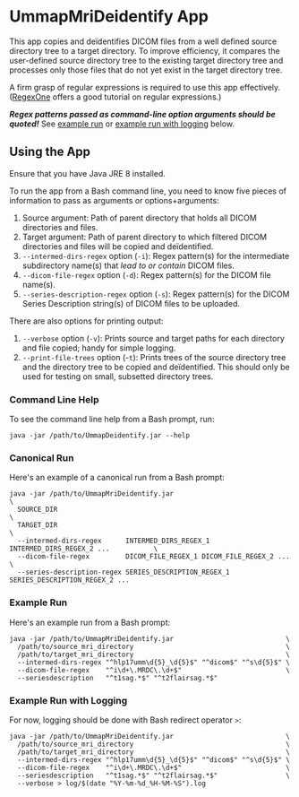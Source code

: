 # UmmapMriDeidentify App

This app copies and deïdentifies DICOM files from a well defined source directory tree to a target directory. To improve efficiency, it compares the user-defined source directory tree to the existing target directory tree and processes only those files that do not yet exist in the target directory tree.

A firm grasp of regular expressions is required to use this app effectively. ([RegexOne](https://regexone.com/) offers a good tutorial on regular expressions.)

_**Regex patterns passed as command-line option arguments should be quoted!**_ See [example run](https://gitlab.com/ldnicolasmay/ummapmrideidentify/#example-run) or [example run with logging](https://gitlab.com/ldnicolasmay/ummapmrideidentify/#example-run-with-logging) below.

## Using the App

Ensure that you have Java JRE 8 installed.

To run the app from a Bash command line, you need to know five pieces of information to pass as arguments or options+arguments:

1. Source argument: Path of parent directory that holds all DICOM directories and files.
2. Target argument: Path of parent directory to which filtered DICOM directories and files will be copied and deïdentified.
3. `--intermed-dirs-regex` option (`-i`): Regex pattern(s) for the intermediate subdirectory name(s) that _lead to or contain_ DICOM files. 
4. `--dicom-file-regex` option (`-d`): Regex pattern(s) for the DICOM file name(s).
5. `--series-description-regex` option (`-s`): Regex pattern(s) for the DICOM Series Description string(s) of DICOM files to be uploaded.

There are also options for printing output:

1. `--verbose` option (`-v`): Prints source and target paths for each directory and file copied; handy for simple logging.
2. `--print-file-trees` option (-`t`): Prints trees of the source directory tree and the directory tree to be copied and deïdentified. This should only be used for testing on small, subsetted directory trees.

### Command Line Help

To see the command line help from a Bash prompt, run:

```
java -jar /path/to/UmmapDeidentify.jar --help
```

### Canonical Run

Here's an example of a canonical run from a Bash prompt:

```
java -jar /path/to/UmmapMriDeidentify.jar                                              \
  SOURCE_DIR                                                                           \
  TARGET_DIR                                                                           \
  --intermed-dirs-regex      INTERMED_DIRS_REGEX_1 INTERMED_DIRS_REGEX_2 ...           \
  --dicom-file-regex         DICOM_FILE_REGEX_1 DICOM_FILE_REGEX_2 ...                 \
  --series-description-regex SERIES_DESCRIPTION_REGEX_1 SERIES_DESCRIPTION_REGEX_2 ...
```

### Example Run

Here's an example run from a Bash prompt:

```
java -jar /path/to/UmmapMriDeidentify.jar                            \
  /path/to/source_mri_directory                                      \
  /path/to/target_mri_directory                                      \
  --intermed-dirs-regex "^hlp17umm\d{5}_\d{5}$" "^dicom$" "^s\d{5}$" \
  --dicom-file-regex    "^i\d+\.MRDC\.\d+$"                          \
  --seriesdescription   "^t1sag.*$" "^t2flairsag.*$"
```

### Example Run with Logging

For now, logging should be done with Bash redirect operator `>`:

```
java -jar /path/to/UmmapMriDeidentify.jar                            \
  /path/to/source_mri_directory                                      \
  /path/to/target_mri_directory                                      \
  --intermed-dirs-regex "^hlp17umm\d{5}_\d{5}$" "^dicom$" "^s\d{5}$" \
  --dicom-file-regex    "^i\d+\.MRDC\.\d+$"                          \
  --seriesdescription   "^t1sag.*$" "^t2flairsag.*$"                 \
  --verbose > log/$(date "%Y-%m-%d_%H-%M-%S").log
```
